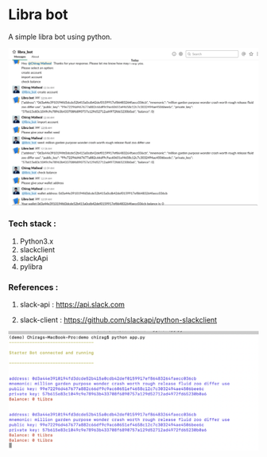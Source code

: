 # Libra bot

A simple libra bot using python.



![libra slack bot](/images/libra_bot.png)



### Tech stack :

1. Python3.x 
2. slackclient
3. slackApi 
4. pylibra


### References :

1. slack-api : https://api.slack.com

2. slack-client : https://github.com/slackapi/python-slackclient



![libra bot terminal](/images/libra_bot_terminal.png)